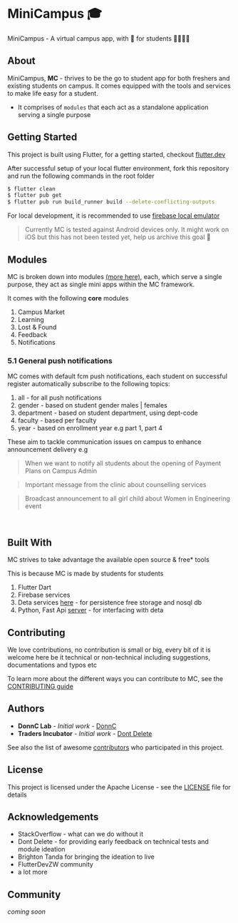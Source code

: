 # MiniCampus 🎓

MiniCampus  - A virtual campus app, with 💙 for students 👨‍🎓👩‍🎓

## About
MiniCampus, **MC** - thrives to be the go to student app for both freshers and existing students on campus. It comes equipped with the tools and services to make life easy for a student.
- It comprises of `modules` that each act as a standalone application serving a single purpose

## Getting Started
This project is built using Flutter, for a getting started, checkout [flutter.dev](https://flutter.dev/)

After successful setup of your local flutter environment, fork this repository and run the following commands in the root folder

```bash
$ flutter clean
$ flutter pub get
$ flutter pub run build_runner build --delete-conflicting-outputs
```

For local development, it is recommended to use [firebase local emulator](https://fireship.io/snippets/firestore-emulator-flutter/)

> Currently MC is tested against Android devices only. It might work on iOS but this has not been tested yet, help us archive this goal 🙏


## Modules
MC is broken down into modules [(more here)](docs/modules/), each, which serve a single purpose, they act as single mini apps within the MC framework.

It comes with the following **core** modules
1. Campus Market
2. Learning
3. Lost & Found
4. Feedback
5. Notifications

### 5.1 General push notifications
MC comes with default fcm push notifications, each student on successful register automatically subscribe to the following topics:
1. all - for all push notifications
2. gender - based on student gender males | females
3. department - based on student department, using dept-code
4. faculty - based per faculty
5. year - based on enrollment year e.g part 1, part 4

These aim to tackle communication issues on campus to enhance announcement delivery e.g
> When we want to notify all students about the opening of Payment Plans on Campus Admin

> Important message from the clinic about counselling services

> Broadcast announcement to all girl child about Women in Engineering event

 
<br>

## Built With
MC strives to take advantage the available open source & free* tools

This is because MC is made by students for students

1. Flutter Dart
2. Firebase services
3. Deta services [here](https://docs.deta.sh/) - for persistence free storage and nosql db
4. Python, Fast Api [server](https://github.com/DonnC-Lab/mc_py_server) - for interfacing with deta

## Contributing
We love contributions, no contribution is small or big, every bit of it is welcome here be it technical or non-technical including suggestions, documentations and typos etc

To learn more about the different ways you can contribute to MC, see the [CONTRIBUTING guide](CONTRIBUTING.md)

## Authors

* **DonnC Lab** - *Initial work* - [DonnC](https://github.com/DonnC)
* **Traders Incubator** - *Initial work* - [Dont Delete](https://github.com/DontDelete)

See also the list of awesome [contributors](https://github.com/DonnC-Lab/mini_campus/contributors) who participated in this project.

## License

This project is licensed under the Apache License - see the [LICENSE](LICENSE) file for details

## Acknowledgements

* StackOverflow - what can we do without it
* Dont Delete - for providing early feedback on technical tests and module ideation
* Brighton Tanda for bringing the ideation to live
* FlutterDevZW community
* a lot more 

## Community
*coming soon*